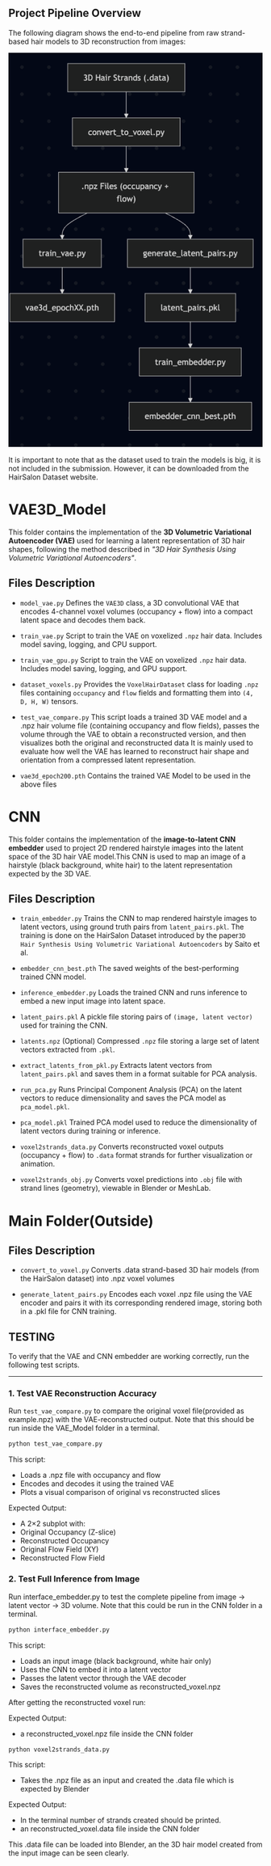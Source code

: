 ## Project Pipeline Overview

The following diagram shows the end-to-end pipeline from raw strand-based hair models to 3D reconstruction from images:

![Pipeline Overview](pipeline.png)

It is important to note that as the dataset used to train the models is big, it is not included in the submission. However, it can be downloaded from the HairSalon Dataset website.

# VAE3D_Model

This folder contains the implementation of the **3D Volumetric Variational Autoencoder (VAE)** used for learning a latent representation of 3D hair shapes, following the method described in _"3D Hair Synthesis Using Volumetric Variational Autoencoders"_.

## Files Description

- `model_vae.py`
  Defines the `VAE3D` class, a 3D convolutional VAE that encodes 4-channel voxel volumes (occupancy + flow) into a compact latent space and decodes them back.

- `train_vae.py`
  Script to train the VAE on voxelized `.npz` hair data. Includes model saving, logging, and CPU support.

- `train_vae_gpu.py`
  Script to train the VAE on voxelized `.npz` hair data. Includes model saving, logging, and GPU support.

- `dataset_voxels.py`
  Provides the `VoxelHairDataset` class for loading `.npz` files containing `occupancy` and `flow` fields and formatting them into `(4, D, H, W)` tensors.

- `test_vae_compare.py`
  This script loads a trained 3D VAE model and a .npz hair volume file (containing occupancy and flow fields), passes the volume through the VAE to obtain a reconstructed version, and then visualizes both the original and reconstructed data
  It is mainly used to evaluate how well the VAE has learned to reconstruct hair shape and orientation from a compressed latent representation.
- `vae3d_epoch200.pth`
  Contains the trained VAE Model to be used in the above files

# CNN

This folder contains the implementation of the **image-to-latent CNN embedder** used to project 2D rendered hairstyle images into the latent space of the 3D hair VAE model.This CNN is used to map an image of a hairstyle (black background, white hair) to the latent representation expected by the 3D VAE.

## Files Description

- `train_embedder.py`
  Trains the CNN to map rendered hairstyle images to latent vectors, using ground truth pairs from `latent_pairs.pkl`. The training is done on the HairSalon Dataset introduced by the paper`3D Hair Synthesis Using Volumetric Variational Autoencoders` by Saito et al.

- `embedder_cnn_best.pth`
  The saved weights of the best-performing trained CNN model.

- `inference_embedder.py`
  Loads the trained CNN and runs inference to embed a new input image into latent space.

- `latent_pairs.pkl`
  A pickle file storing pairs of `(image, latent vector)` used for training the CNN.

- `latents.npz`
  (Optional) Compressed `.npz` file storing a large set of latent vectors extracted from `.pkl`.

- `extract_latents_from_pkl.py`
  Extracts latent vectors from `latent_pairs.pkl` and saves them in a format suitable for PCA analysis.

- `run_pca.py`
  Runs Principal Component Analysis (PCA) on the latent vectors to reduce dimensionality and saves the PCA model as `pca_model.pkl`.

- `pca_model.pkl`
  Trained PCA model used to reduce the dimensionality of latent vectors during training or inference.

- `voxel2strands_data.py`
  Converts reconstructed voxel outputs (occupancy + flow) to `.data` format strands for further visualization or animation.

- `voxel2strands_obj.py`
  Converts voxel predictions into `.obj` file with strand lines (geometry), viewable in Blender or MeshLab.

# Main Folder(Outside)

## Files Description

- `convert_to_voxel.py`
  Converts .data strand-based 3D hair models (from the HairSalon dataset) into .npz voxel volumes

- `generate_latent_pairs.py`
  Encodes each voxel .npz file using the VAE encoder and pairs it with its corresponding rendered image, storing both in a .pkl file for CNN training.

## TESTING

To verify that the VAE and CNN embedder are working correctly, run the following test scripts.

---

### 1. Test VAE Reconstruction Accuracy

Run `test_vae_compare.py` to compare the original voxel file(provided as example.npz) with the VAE-reconstructed output. Note that this should be run inside the VAE_Model folder in a terminal.

```bash
python test_vae_compare.py
```

This script:

- Loads a .npz file with occupancy and flow
- Encodes and decodes it using the trained VAE
- Plots a visual comparison of original vs reconstructed slices

Expected Output:

- A 2×2 subplot with:
- Original Occupancy (Z-slice)
- Reconstructed Occupancy
- Original Flow Field (XY)
- Reconstructed Flow Field

### 2. Test Full Inference from Image

Run interface_embedder.py to test the complete pipeline from image → latent vector → 3D volume. Note that this could be run in the CNN folder in a terminal.

```bash
python interface_embedder.py
```

This script:

- Loads an input image (black background, white hair only)
- Uses the CNN to embed it into a latent vector
- Passes the latent vector through the VAE decoder
- Saves the reconstructed volume as reconstructed_voxel.npz

After getting the reconstructed voxel run:

Expected Output:

- a reconstructed_voxel.npz file inside the CNN folder

```bash
python voxel2strands_data.py
```

This script:

- Takes the .npz file as an input and created the .data file which is expected by Blender

Expected Output:

- In the terminal number of strands created should be printed.
- an reconstructed_voxel.data file inside the CNN folder

This .data file can be loaded into Blender, an the 3D hair model created from the input image can be seen clearly.
